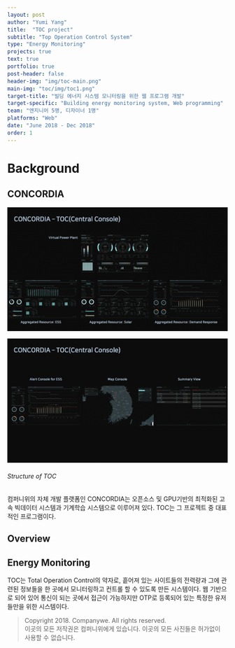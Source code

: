 ```yaml
---
layout: post
author: "Yumi Yang"
title:  "TOC project"
subtitle: "Top Operation Control System"
type: "Energy Monitoring"
projects: true
text: true
portfolio: true
post-header: false
header-img: "img/toc-main.png"
main-img: "toc/img/toc1.png"
target-title: "빌딩 에너지 시스템 모니터링을 위한 웹 프로그램 개발"
target-specific: "Building energy monitoring system, Web programming"
team: "엔지니어 5명, 디자이너 1명"
platforms: "Web"
date: "June 2018 - Dec 2018"
order: 1
---
```


# Background

## CONCORDIA

![main](img/toc1.png)

![main](img/toc2.png)
###### Structure of TOC

컴퍼니위의 자체 개발 플랫폼인 CONCORDIA는 오픈소스 및 GPU기반의 최적화된 고속 빅데이터 시스템과 기계학습 시스템으로 이루어져 있다.
TOC는 그 프로젝트 중 대표적인 프로그램이다.


## Overview

## Energy Monitoring

TOC는 Total Operation Control의 약자로, 흩어져 있는 사이트들의 전력량과 그에 관련된 정보들을 한 곳에서 모니터링하고 컨트롤 할 수 있도록
만든 시스템이다. 웹 기반으로 되어 있어 통신이 되는 곳에서 접근이 가능하지만 OTP로 등록되어 있는 특정한 유저들만을 위한 시스템이다.



> Copyright 2018. Companywe. All rights reserved. <br/>
> 이곳의 모든 저작권은 컴퍼니위에게 있습니다. 이곳의 모든 사진들은 허가없이 사용할 수 없습니다.